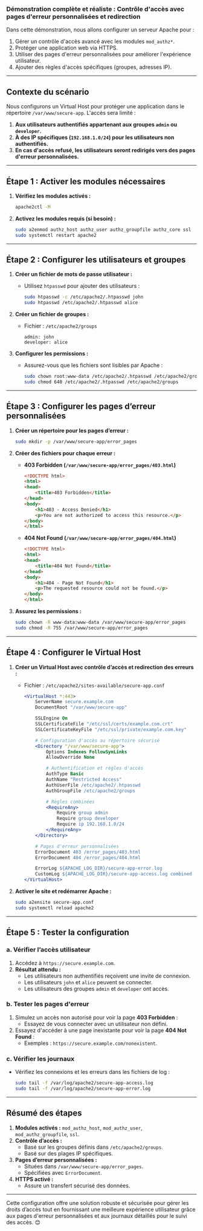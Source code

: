 ### **Démonstration complète et réaliste : Contrôle d'accès avec pages d'erreur personnalisées et redirection**

Dans cette démonstration, nous allons configurer un serveur Apache pour :
1. Gérer un contrôle d'accès avancé avec les modules `mod_authz*`.
2. Protéger une application web via HTTPS.
3. Utiliser des pages d'erreur personnalisées pour améliorer l'expérience utilisateur.
4. Ajouter des règles d'accès spécifiques (groupes, adresses IP).

---

## **Contexte du scénario**

Nous configurons un Virtual Host pour protéger une application dans le répertoire `/var/www/secure-app`. L'accès sera limité :
1. **Aux utilisateurs authentifiés appartenant aux groupes `admin` ou `developer`.**
2. **À des IP spécifiques (`192.168.1.0/24`) pour les utilisateurs non authentifiés.**
3. **En cas d'accès refusé, les utilisateurs seront redirigés vers des pages d'erreur personnalisées.**

---

## **Étape 1 : Activer les modules nécessaires**

1. **Vérifiez les modules activés :**
   ```bash
   apache2ctl -M
   ```

2. **Activez les modules requis (si besoin) :**
   ```bash
   sudo a2enmod authz_host authz_user authz_groupfile authz_core ssl
   sudo systemctl restart apache2
   ```

---

## **Étape 2 : Configurer les utilisateurs et groupes**

1. **Créer un fichier de mots de passe utilisateur :**
   - Utilisez `htpasswd` pour ajouter des utilisateurs :
     ```bash
     sudo htpasswd -c /etc/apache2/.htpasswd john
     sudo htpasswd /etc/apache2/.htpasswd alice
     ```

2. **Créer un fichier de groupes :**
   - Fichier : `/etc/apache2/groups`
     ```text
     admin: john
     developer: alice
     ```

3. **Configurer les permissions :**
   - Assurez-vous que les fichiers sont lisibles par Apache :
     ```bash
     sudo chown root:www-data /etc/apache2/.htpasswd /etc/apache2/groups
     sudo chmod 640 /etc/apache2/.htpasswd /etc/apache2/groups
     ```

---

## **Étape 3 : Configurer les pages d’erreur personnalisées**

1. **Créer un répertoire pour les pages d’erreur :**
   ```bash
   sudo mkdir -p /var/www/secure-app/error_pages
   ```

2. **Créer des fichiers pour chaque erreur :**
   - **403 Forbidden (`/var/www/secure-app/error_pages/403.html`)**
     ```html
     <!DOCTYPE html>
     <html>
     <head>
         <title>403 Forbidden</title>
     </head>
     <body>
         <h1>403 - Access Denied</h1>
         <p>You are not authorized to access this resource.</p>
     </body>
     </html>
     ```

   - **404 Not Found (`/var/www/secure-app/error_pages/404.html`)**
     ```html
     <!DOCTYPE html>
     <html>
     <head>
         <title>404 Not Found</title>
     </head>
     <body>
         <h1>404 - Page Not Found</h1>
         <p>The requested resource could not be found.</p>
     </body>
     </html>
     ```

3. **Assurez les permissions :**
   ```bash
   sudo chown -R www-data:www-data /var/www/secure-app/error_pages
   sudo chmod -R 755 /var/www/secure-app/error_pages
   ```

---

## **Étape 4 : Configurer le Virtual Host**

1. **Créer un Virtual Host avec contrôle d’accès et redirection des erreurs :**
   - Fichier : `/etc/apache2/sites-available/secure-app.conf`
     ```apache
     <VirtualHost *:443>
         ServerName secure.example.com
         DocumentRoot "/var/www/secure-app"

         SSLEngine On
         SSLCertificateFile "/etc/ssl/certs/example.com.crt"
         SSLCertificateKeyFile "/etc/ssl/private/example.com.key"

         # Configuration d'accès au répertoire sécurisé
         <Directory "/var/www/secure-app">
             Options Indexes FollowSymLinks
             AllowOverride None

             # Authentification et règles d'accès
             AuthType Basic
             AuthName "Restricted Access"
             AuthUserFile /etc/apache2/.htpasswd
             AuthGroupFile /etc/apache2/groups

             # Règles combinées
             <RequireAny>
                 Require group admin
                 Require group developer
                 Require ip 192.168.1.0/24
             </RequireAny>
         </Directory>

         # Pages d'erreur personnalisées
         ErrorDocument 403 /error_pages/403.html
         ErrorDocument 404 /error_pages/404.html

         ErrorLog ${APACHE_LOG_DIR}/secure-app-error.log
         CustomLog ${APACHE_LOG_DIR}/secure-app-access.log combined
     </VirtualHost>
     ```

2. **Activer le site et redémarrer Apache :**
   ```bash
   sudo a2ensite secure-app.conf
   sudo systemctl reload apache2
   ```

---

## **Étape 5 : Tester la configuration**

### **a. Vérifier l’accès utilisateur**
1. Accédez à `https://secure.example.com`.
2. **Résultat attendu :**
   - Les utilisateurs non authentifiés reçoivent une invite de connexion.
   - Les utilisateurs `john` et `alice` peuvent se connecter.
   - Les utilisateurs des groupes `admin` et `developer` ont accès.

### **b. Tester les pages d'erreur**
1. Simulez un accès non autorisé pour voir la page **403 Forbidden** :
   - Essayez de vous connecter avec un utilisateur non défini.
2. Essayez d'accéder à une page inexistante pour voir la page **404 Not Found** :
   - Exemples : `https://secure.example.com/nonexistent`.

### **c. Vérifier les journaux**
- Vérifiez les connexions et les erreurs dans les fichiers de log :
   ```bash
   sudo tail -f /var/log/apache2/secure-app-access.log
   sudo tail -f /var/log/apache2/secure-app-error.log
   ```

---

## **Résumé des étapes**

1. **Modules activés :** `mod_authz_host`, `mod_authz_user`, `mod_authz_groupfile`, `ssl`.
2. **Contrôle d’accès :**
   - Basé sur les groupes définis dans `/etc/apache2/groups`.
   - Basé sur des plages IP spécifiques.
3. **Pages d’erreur personnalisées :**
   - Situées dans `/var/www/secure-app/error_pages`.
   - Spécifiées avec `ErrorDocument`.
4. **HTTPS activé :**
   - Assure un transfert sécurisé des données.

---

Cette configuration offre une solution robuste et sécurisée pour gérer les droits d’accès tout en fournissant une meilleure expérience utilisateur grâce aux pages d'erreur personnalisées et aux journaux détaillés pour le suivi des accès. 😊